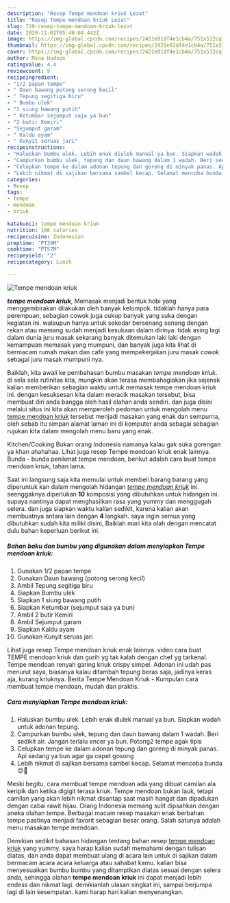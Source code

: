 ```yaml
---
description: "Resep Tempe mendoan kriuk Lezat"
title: "Resep Tempe mendoan kriuk Lezat"
slug: 729-resep-tempe-mendoan-kriuk-lezat
date: 2020-11-02T05:40:04.442Z
image: https://img-global.cpcdn.com/recipes/2421e81df4e1cb4a/751x532cq70/tempe-mendoan-kriuk-foto-resep-utama.jpg
thumbnail: https://img-global.cpcdn.com/recipes/2421e81df4e1cb4a/751x532cq70/tempe-mendoan-kriuk-foto-resep-utama.jpg
cover: https://img-global.cpcdn.com/recipes/2421e81df4e1cb4a/751x532cq70/tempe-mendoan-kriuk-foto-resep-utama.jpg
author: Mina Hudson
ratingvalue: 4.4
reviewcount: 9
recipeingredient:
- "1/2 papan tempe"
- " Daun bawang potong serong kecil"
- " Tepung segitiga biru"
- " Bumbu ulek"
- "1 siung bawang putih"
- " Ketumbar sejumput saja ya bun"
- "2 butir Kemiri"
- "Sejumput garam"
- " Kaldu ayam"
- " Kunyit seruas jari"
recipeinstructions:
- "Haluskan bumbu ulek. Lebih enak diulek manual ya bun. Siapkan wadah untuk adonan tepung."
- "Campurkan bumbu ulek, tepung dan daun bawang dalam 1 wadah. Beri sedikit air. Jangan terlalu encer ya bun. Potong2 tempe agak tipis"
- "Celupkan tempe ke dalam adonan tepung dan goreng di minyak panas. Api sedang ya bun agar ga cepet gosong"
- "Lebih nikmat di sajikan bersama sambel kecap. Selamat mencoba bunda 😊🙏"
categories:
- Resep
tags:
- tempe
- mendoan
- kriuk

katakunci: tempe mendoan kriuk 
nutrition: 186 calories
recipecuisine: Indonesian
preptime: "PT39M"
cooktime: "PT57M"
recipeyield: "2"
recipecategory: Lunch

---
```



![Tempe mendoan kriuk](https://img-global.cpcdn.com/recipes/2421e81df4e1cb4a/751x532cq70/tempe-mendoan-kriuk-foto-resep-utama.jpg)

<b><i>tempe mendoan kriuk</i></b>, Memasak menjadi bentuk hobi yang menggembirakan dilakukan oleh banyak kelompok. tidaklah hanya para perempuan, sebagian cowok juga cukup banyak yang suka dengan kegiatan ini. walaupun hanya untuk sekedar bersenang senang dengan rekan atau memang sudah menjadi kesukaan dalam dirinya. tidak asing lagi dalam dunia juru masak sekarang banyak ditemukan laki laki dengan kemampuan memasak yang mumpuni, dan banyak juga kita lihat di bermacam rumah makan dan cafe yang mempekerjakan juru masak cowok sebagai juru masak mumpuni nya.

Baiklah, kita awali ke pembahasan bumbu masakan <i>tempe mendoan kriuk</i>. di sela sela rutinitas kita, mungkin akan terasa membahagiakan jika sejenak kalian memberikan sebagian waktu untuk memasak tempe mendoan kriuk ini. dengan kesuksesan kita dalam meracik masakan tersebut, bisa membuat diri anda bangga oleh hasil olahan anda sendiri. dan juga disini melalui situs ini kita akan memperoleh pedoman untuk mengolah menu <u>tempe mendoan kriuk</u> tersebut menjadi masakan yang enak dan sempurna, oleh sebab itu simpan alamat laman ini di komputer anda sebagai sebagian rujukan kita dalam mengolah menu baru yang enak.

Kitchen/Cooking Bukan orang Indonesia namanya kalau gak suka gorengan ya khan ahahahaa. Lihat juga resep Tempe mendoan kriuk enak lainnya. Bunda - bunda penikmat tempe mendoan, berikut adalah cara buat tempe mendoan kriuk, tahan lama.


Saat ini langsung saja kita memulai untuk membeli barang barang yang diperuntuk kan dalam mengolah hidangan <u><i>tempe mendoan kriuk</i></u> ini. seenggaknya diperlukan <b>10</b> komposisi yang dibutuhkan untuk hidangan ini. supaya nantinya dapat menghasilkan rasa yang yummy dan menggugah selera. dan juga siapkan waktu kalian sedikit, karena kalian akan membuatnya antara lain dengan <b>4</b> langkah. saya ingin semua yang dibutuhkan sudah kita miliki disini, Baiklah mari kita olah dengan mencatat dulu bahan keperluan berikut ini.

<!--inarticleads1-->

##### Bahan baku dan bumbu yang digunakan dalam menyiapkan Tempe mendoan kriuk:

1. Gunakan 1/2 papan tempe
1. Gunakan  Daun bawang (potong serong kecil)
1. Ambil  Tepung segitiga biru
1. Siapkan  Bumbu ulek
1. Siapkan 1 siung bawang putih
1. Siapkan  Ketumbar (sejumput saja ya bun)
1. Ambil 2 butir Kemiri
1. Ambil Sejumput garam
1. Siapkan  Kaldu ayam
1. Gunakan  Kunyit seruas jari


Lihat juga resep Tempe mendoan kriuk enak lainnya. video cara buat TEMPE mendoan kriuk dan gurih yg tak kalah dengan chef yg tarkenal. Tempe mendoan renyah garing kriuk crispy simpel. Adonan ini udah pas menurut saya, biasanya kalau ditambah tepung beras saja, jadinya keras aja, kurang kriuknya. Berita Tempe Mendoan Kriuk - Kumpulan cara membuat tempe mendoan, mudah dan praktis. 

<!--inarticleads2-->

##### Cara menyiapkan Tempe mendoan kriuk:

1. Haluskan bumbu ulek. Lebih enak diulek manual ya bun. Siapkan wadah untuk adonan tepung.
1. Campurkan bumbu ulek, tepung dan daun bawang dalam 1 wadah. Beri sedikit air. Jangan terlalu encer ya bun. Potong2 tempe agak tipis
1. Celupkan tempe ke dalam adonan tepung dan goreng di minyak panas. Api sedang ya bun agar ga cepet gosong
1. Lebih nikmat di sajikan bersama sambel kecap. Selamat mencoba bunda 😊🙏


Meski begitu, cara membuat tempe mendoan ada yang dibuat camilan ala keripik dan ketika digigit terasa kriuk. Tempe mendoan bukan lauk, tetapi camilan yang akan lebih nikmat disantap saat masih hangat dan dipadukan dengan cabai rawit hijau. Orang Indonesia memang sulit dipsahkan dengan aneka olahan tempe. Berbagai macam resep masakan enak berbahan tempe pastinya menjadi favorit sebagian besar orang. Salah satunya adalah menu masakan tempe mendoan. 

Demikian sedikit bahasan hidangan tentang bahan resep <u>tempe mendoan kriuk</u> yang yummy. saya harap kalian sudah memahami dengan tulisan diatas, dan anda dapat membuat ulang di acara lain untuk di sajikan dalam bermacam acara acara keluarga atau sahabat kamu. kalian bisa menyesuaikan bumbu bumbu yang ditampilkan diatas sesuai dengan selera anda, sehingga olahan <b>tempe mendoan kriuk</b> ini dapat menjadi lebih endess dan nikmat lagi. demikianlah ulasan singkat ini, sampai berjumpa lagi di lain kesempatan. kami harap hari kalian menyenangkan.
